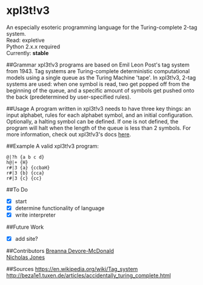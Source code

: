 xpl3t!v3 
===========

An especially esoteric programming language for the Turing-complete 
2-tag system.  
Read: expletive  
Python 2.x.x required  
Currently: **stable**

##Grammar
xpl3t!v3 programs are based on Emil Leon Post's tag system from
1943. Tag systems are Turing-complete deterministic computational 
models using a single queue as the Turing Machine 'tape'. In 
xpl3t!v3, 2-tag systems are used: when one symbol is read, two get
popped off from the beginning of the queue, and a specific amount 
of symbols get pushed onto the back (predetermined by user-specified
rules).  

##Usage
A program written in xpl3t!v3 needs to have three key things: 
an input alphabet, rules for each alphabet symbol, and an initial
configuration. Optionally, a halting symbol can be defined. If one
is not defined, the program will halt when the length of the queue
is less than 2 symbols. For more information, check out xpl3t!v3's 
docs [here](https://expletive.herokuapp.com).

##Example
A valid xpl3t!v3 program:  
```
@|?h {a b c d}  
h@|+ {H}  
r#|3 {a} {ccbaH}   
r#|3 {b} {cca} 	
r#|3 {c} {cc}  
```

##To Do
- [x] start  
- [x] determine functionality of language  
- [x] write interpreter

##Future Work
- [x] add site?

##Contributors
[Breanna Devore-McDonald](http://breanna-devore-mcdonald.herokuapp.com)  
[Nicholas Jones](http://www.nicholascjones.com)  

##Sources
https://en.wikipedia.org/wiki/Tag_system  
http://beza1e1.tuxen.de/articles/accidentally_turing_complete.html
